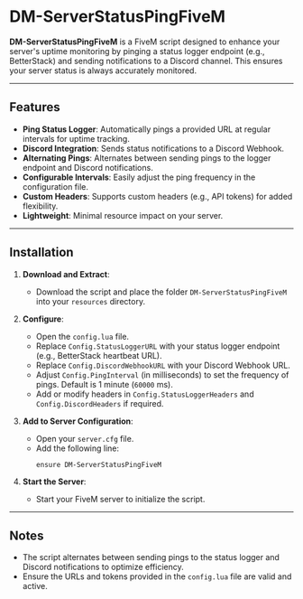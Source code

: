 # DM-ServerStatusPingFiveM

**DM-ServerStatusPingFiveM** is a FiveM script designed to enhance your server's uptime monitoring by pinging a status logger endpoint (e.g., BetterStack) and sending notifications to a Discord channel. This ensures your server status is always accurately monitored.

---

## Features
- **Ping Status Logger**: Automatically pings a provided URL at regular intervals for uptime tracking.
- **Discord Integration**: Sends status notifications to a Discord Webhook.
- **Alternating Pings**: Alternates between sending pings to the logger endpoint and Discord notifications.
- **Configurable Intervals**: Easily adjust the ping frequency in the configuration file.
- **Custom Headers**: Supports custom headers (e.g., API tokens) for added flexibility.
- **Lightweight**: Minimal resource impact on your server.

---

## Installation

1. **Download and Extract**: 
   - Download the script and place the folder `DM-ServerStatusPingFiveM` into your `resources` directory.

2. **Configure**:
   - Open the `config.lua` file.
   - Replace `Config.StatusLoggerURL` with your status logger endpoint (e.g., BetterStack heartbeat URL).
   - Replace `Config.DiscordWebhookURL` with your Discord Webhook URL.
   - Adjust `Config.PingInterval` (in milliseconds) to set the frequency of pings. Default is 1 minute (`60000` ms).
   - Add or modify headers in `Config.StatusLoggerHeaders` and `Config.DiscordHeaders` if required.

3. **Add to Server Configuration**:
   - Open your `server.cfg` file.
   - Add the following line:
     ```
     ensure DM-ServerStatusPingFiveM
     ```

4. **Start the Server**: 
   - Start your FiveM server to initialize the script.

---

## Notes
- The script alternates between sending pings to the status logger and Discord notifications to optimize efficiency.
- Ensure the URLs and tokens provided in the `config.lua` file are valid and active.
